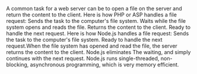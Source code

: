 
A common task for a web server can be to open a file on the server and return the content to the client. Here is how PHP or ASP handles a file request: Sends the task to the computer's file system. Waits while the file system opens and reads the file. Returns the content to the client. Ready to handle the next request. Here is how Node.js handles a file request: Sends the task to the computer's file system. Ready to handle the next request.When the file system has opened and read the file, the server returns the content to the client. Node.js eliminates  The waiting, and simply continues with the next request. Node.js runs single-threaded, non-blocking, asynchronous programming, which is very memory efficient.